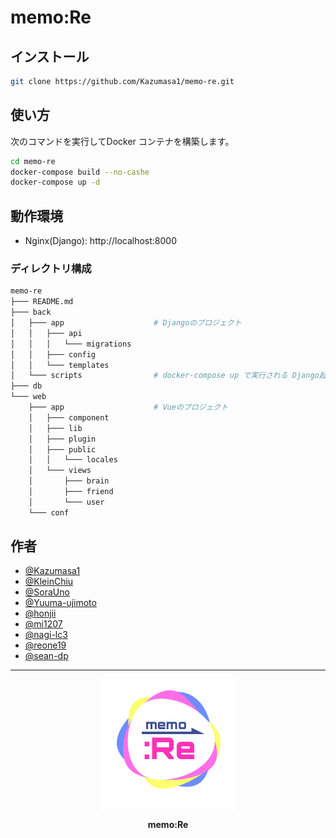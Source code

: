 # memo:Re

## インストール

```sh
git clone https://github.com/Kazumasa1/memo-re.git
```

## 使い方

次のコマンドを実行してDocker コンテナを構築します。

```bash
cd memo-re
docker-compose build --no-cashe
docker-compose up -d
```

## 動作環境

- Nginx(Django): http://localhost:8000

### ディレクトリ構成

```sh
memo-re
├─── README.md
├─── back
│   ├─── app                    # Djangoのプロジェクト
│   │   ├─── api
│   │   │   └─── migrations
│   │   ├─── config
│   │   └─── templates
│   └─── scripts                # docker-compose up で実行される Django起動シェル
├─── db
└─── web
    ├─── app                    # Vueのプロジェクト
    │   ├─── component
    │   ├─── lib
    │   ├─── plugin
    │   ├─── public
    │   │   └─── locales
    │   └─── views
    │       ├─── brain
    │       ├─── friend
    │       └─── user
    └─── conf
```

## 作者

- [@Kazumasa1](https://github.com/Kazumasa1)
- [@KleinChiu](https://github.com/KleinChiu)
- [@SoraUno](https://github.com/SoraUno)
- [@Yuuma-ujimoto](https://github.com/Yuuma-ujimoto)
- [@honjii](https://github.com/honjii)
- [@mi1207](https://github.com/mi1207)
- [@nagi-lc3](https://github.com/nagi-lc3)
- [@reone19](https://github.com/reone19)
- [@sean-dp](https://github.com/sean-dp)

---

<div align="center">
    <img src="./docs/logo.svg" alt="memo:Re logo" height="210" style="display: block">
    <p style="font-weight: bold">memo:Re</p>
</div>
